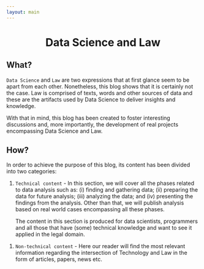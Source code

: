 ```yaml
---
layout: main
---
```


<h1 align="center"> Data Science and Law </h1>

## What?


```Data Science``` and ```Law``` are two expressions that at first glance seem to be apart from each other. Nonetheless, this blog shows that it is certainly not the case. Law is comprised of texts, words and other sources of data and these are the artifacts used by Data Science to deliver insights and knowledge.

With that in mind, this blog has been created to foster interesting discussions and, more importantly, the development of real projects encompassing Data Science and Law.

## How? 

In order to achieve the purpose of this blog, its content has been divided into two categories:

1. ``Technical content`` - In this section, we will cover all the phases related to data analysis such as: (i) finding and gathering data; (ii) preparing the data for future analysis; (iii) analyzing the data; and (iv) presenting the findings from the analysis. Other than that, we will publish analysis based on real world cases encompassing all these phases.

<ol>

The content in this section is produced for data scientists, programmers and all those that have (some) technical knowledge and want to see it applied in the legal domain.

</ol>

1. ``Non-technical content`` - Here our reader will find the most relevant information regarding the intersection of Technology and Law in the form of articles, papers, news etc.
